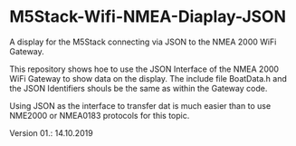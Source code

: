 # M5Stack-Wifi-NMEA-Diaplay-JSON
A display for the M5Stack connecting via JSON to the NMEA 2000 WiFi Gateway.

This repository shows hoe to use the JSON Interface of the NMEA 2000 WiFi Gateway to show data on the display.
The include file BoatData.h and the JSON Identifiers shouls be the same as within the Gateway code.

Using JSON as the interface to transfer dat is much easier than to use NME2000 or NMEA0183 protocols for this topic.

Version 01.: 14.10.2019
